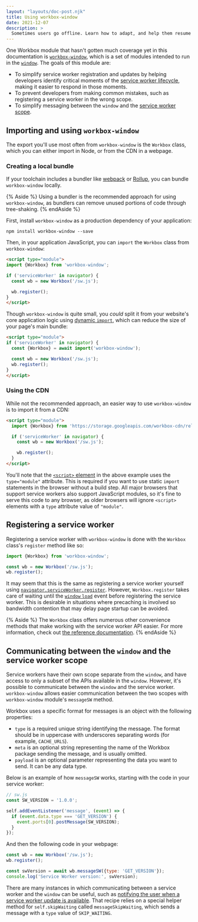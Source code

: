 ```yaml
---
layout: "layouts/doc-post.njk"
title: Using workbox-window
date: 2021-12-07
description: >
  Sometimes users go offline. Learn how to adapt, and help them resume requests when they eventually go back online.
---
```


One Workbox module that hasn't gotten much coverage yet in this documentation is [`workbox-window`](/docs/workbox/reference/workbox-window/), which is a set of modules intended to run in the [`window`](https://developer.mozilla.org/docs/Web/API/Window). The goals of this module are:

- To simplify service worker registration and updates by helping developers identify critical moments of the [service worker lifecycle](/docs/workbox/service-worker-lifecycle/), making it easier to respond in those moments.
- To prevent developers from making common mistakes, such as registering a service worker in the wrong scope.
- To simplify messaging between the `window` and the [service worker scope](#communicating-between-the-window-and-the-service-worker-scope).

## Importing and using `workbox-window`

The export you'll use most often from `workbox-window` is the `Workbox` class, which you can either import in Node, or from the CDN in a webpage.

### Creating a local bundle

If your toolchain includes a bundler like [webpack](https://webpack.js.org/) or [Rollup](https://rollupjs.org/), you can bundle `workbox-window` locally.

{% Aside %}
Using a bundler is the recommended approach for using `workbox-window`, as bundlers can remove unused portions of code through tree-shaking.
{% endAside %}

First, install `workbox-window` as a production dependency of your application:

```shell
npm install workbox-window --save
```

Then, in your application JavaScript, you can `import` the `Workbox` class from `workbox-window`:

```html
<script type="module">
import {Workbox} from 'workbox-window';

if ('serviceWorker' in navigator) {
  const wb = new Workbox('/sw.js');

  wb.register();
}
</script>  
```

Though `workbox-window` is quite small, you _could_ split it from your website's core application logic using [dynamic `import`](https://web.dev/reduce-javascript-payloads-with-code-splitting/), which can reduce the size of your page's main bundle:

```html
<script type="module">
if ('serviceWorker' in navigator) {
  const {Workbox} = await import('workbox-window');

  const wb = new Workbox('/sw.js');
  wb.register();
}
</script>  
```

### Using the CDN

While not the recommended approach, an easier way to use `workbox-window` is to import it from a CDN:

```html
<script type="module">
  import {Workbox} from 'https://storage.googleapis.com/workbox-cdn/releases/6.2.0/workbox-window.prod.mjs';

  if ('serviceWorker' in navigator) {
    const wb = new Workbox('/sw.js');

    wb.register();
  }
</script>
```

You'll note that the [`<script>` element](https://developer.mozilla.org/docs/Web/HTML/Element/script) in the above example uses the `type="module"` attribute. This is required if you want to use static `import` statements in the browser without a build step. All major browsers that support service workers also support JavaScript modules, so it's fine to serve this code to any browser, as older browsers will ignore `<script>` elements with a `type` attribute value of `"module"`.

## Registering a service worker

Registering a service worker with `workbox-window` is done with the `Workbox` class's `register` method like so:

```js
import {Workbox} from 'workbox-window';

const wb = new Workbox('/sw.js');
wb.register();
```

It may seem that this is the same as registering a service worker yourself using [`navigator.serviceWorker.register`](https://developer.mozilla.org/docs/Web/API/ServiceWorkerContainer/register). However,  `Workbox.register` takes care of waiting until the [`window` `load`](https://developer.mozilla.org/docs/Web/API/Window/load_event) event before registering the service worker. This is desirable in situations where precaching is involved so bandwidth contention that may delay page startup can be avoided.

{% Aside %}
The `Workbox` class offers numerous other convenience methods that make working with the service worker API easier. For more information, check out [the reference documentation](/docs/workbox/reference/workbox-window/).
{% endAside %}

## Communicating between the `window` and the service worker scope

Service workers have their own scope separate from the `window`, and have access to only a subset of the APIs available in the `window`. However, it's possible to communicate between the `window` and the service worker. `workbox-window` allows easier communication between the two scopes with `workbox-window` module's `messageSW` method.

Workbox uses a specific format for messages is an object with the following properties:

- `type` is a required unique string identifying the message. The format should be in uppercase with underscores separating words (for example, `CACHE_URLS`).
- `meta` is an optional string representing the name of the Workbox package sending the message, and is usually omitted.
- `payload` is an optional parameter representing the data you want to send. It can be any data type.

Below is an example of how `messageSW` works, starting with the code in your service worker:

```js
// sw.js
const SW_VERSION = '1.0.0';

self.addEventListener('message', (event) => {
  if (event.data.type === 'GET_VERSION') {
    event.ports[0].postMessage(SW_VERSION);
  }
});
```

And then the following code in your webpage:

```js
const wb = new Workbox('/sw.js');
wb.register();

const swVersion = await wb.messageSW({type: 'GET_VERSION'});
console.log('Service Worker version:', swVersion);
```

There are many instances in which communicating between a service worker and the `window` can be useful, such as [notifying the user when a service worker update is available](/docs/workbox/handling-service-worker-updates/). That recipe relies on a special helper method for `self.skipWaiting` called `messageSkipWaiting`, which sends a message with a `type` value of `SKIP_WAITING`.
